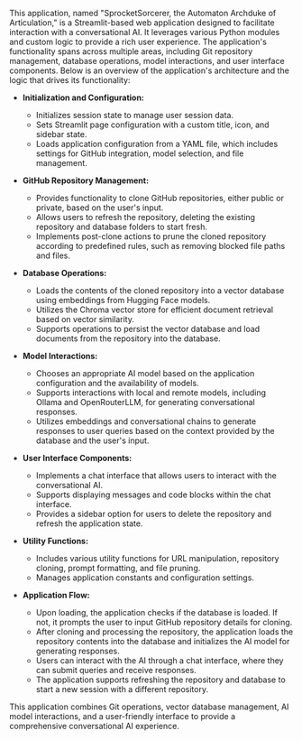 This application, named "SprocketSorcerer, the Automaton Archduke of Articulation," is a Streamlit-based web application designed to facilitate interaction with a conversational AI. It leverages various Python modules and custom logic to provide a rich user experience. The application's functionality spans across multiple areas, including Git repository management, database operations, model interactions, and user interface components. Below is an overview of the application's architecture and the logic that drives its functionality:

- **Initialization and Configuration:**
  - Initializes session state to manage user session data.
  - Sets Streamlit page configuration with a custom title, icon, and sidebar state.
  - Loads application configuration from a YAML file, which includes settings for GitHub integration, model selection, and file management.

- **GitHub Repository Management:**
  - Provides functionality to clone GitHub repositories, either public or private, based on the user's input.
  - Allows users to refresh the repository, deleting the existing repository and database folders to start fresh.
  - Implements post-clone actions to prune the cloned repository according to predefined rules, such as removing blocked file paths and files.

- **Database Operations:**
  - Loads the contents of the cloned repository into a vector database using embeddings from Hugging Face models.
  - Utilizes the Chroma vector store for efficient document retrieval based on vector similarity.
  - Supports operations to persist the vector database and load documents from the repository into the database.

- **Model Interactions:**
  - Chooses an appropriate AI model based on the application configuration and the availability of models.
  - Supports interactions with local and remote models, including Ollama and OpenRouterLLM, for generating conversational responses.
  - Utilizes embeddings and conversational chains to generate responses to user queries based on the context provided by the database and the user's input.

- **User Interface Components:**
  - Implements a chat interface that allows users to interact with the conversational AI.
  - Supports displaying messages and code blocks within the chat interface.
  - Provides a sidebar option for users to delete the repository and refresh the application state.

- **Utility Functions:**
  - Includes various utility functions for URL manipulation, repository cloning, prompt formatting, and file pruning.
  - Manages application constants and configuration settings.

- **Application Flow:**
  - Upon loading, the application checks if the database is loaded. If not, it prompts the user to input GitHub repository details for cloning.
  - After cloning and processing the repository, the application loads the repository contents into the database and initializes the AI model for generating responses.
  - Users can interact with the AI through a chat interface, where they can submit queries and receive responses.
  - The application supports refreshing the repository and database to start a new session with a different repository.

This application combines Git operations, vector database management, AI model interactions, and a user-friendly interface to provide a comprehensive conversational AI experience.